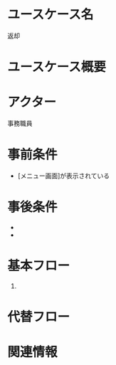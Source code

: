 <!-- 返却 -->
# ユースケース名
返却
# ユースケース概要

# アクター
事務職員
# 事前条件
- [メニュー画面]が表示されている
# 事後条件
- 
- 
# 基本フロー
1. 

# 代替フロー


# 関連情報
